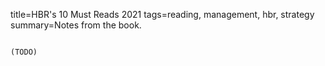 title=HBR's 10 Must Reads 2021
tags=reading, management, hbr, strategy
summary=Notes from the book.
~~~~~~

(TODO)
